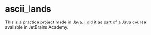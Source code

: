 # ascii_lands
This is a practice project made in Java. I did it as part of a Java course available in JetBrains Academy.
